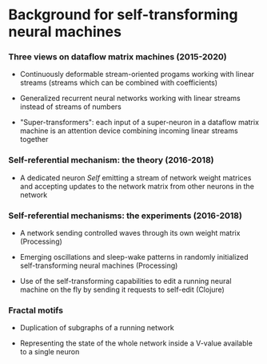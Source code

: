 # Background for self-transforming neural machines

### Three views on dataflow matrix machines (2015-2020)

  * Continuously deformable stream-oriented progams working with linear streams (streams which can be combined with coefficients)

  * Generalized recurrent neural networks working with linear streams instead of streams of numbers

  * "Super-transformers": each input of a super-neuron in a dataflow matrix machine is an attention device combining incoming linear streams together

### Self-referential mechanism: the theory (2016-2018)

  * A dedicated neuron _Self_ emitting a stream of network weight matrices and accepting updates to the network matrix from other neurons in the network

### Self-referential mechanisms: the experiments (2016-2018)

  * A network sending controlled waves through its own weight matrix (Processing)

  * Emerging oscillations and sleep-wake patterns in randomly initialized self-transforming neural machines (Processing)

  * Use of the self-transforming capabilities to edit a running neural machine on the fly by sending it requests to self-edit (Clojure)

### Fractal motifs

  * Duplication of subgraphs of a running network

  * Representing the state of the whole network inside a V-value available to a single neuron
